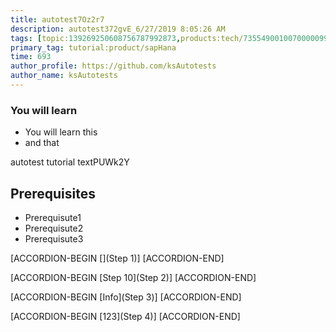 ```yaml
---
title: autotest7Oz2r7
description: autotest372gvE_6/27/2019 8:05:26 AM
tags: [topic:139269250608756787992873,products:tech/73554900100700000996,tutorial:experience/advanced]
primary_tag: tutorial:product/sapHana
time: 693
author_profile: https://github.com/ksAutotests
author_name: ksAutotests
---
```

### You will learn
- You will learn this
- and that

autotest tutorial textPUWk2Y

## Prerequisites
- Prerequisute1
- Prerequisute2
- Prerequisute3

[ACCORDION-BEGIN [](Step 1)]
[ACCORDION-END]

[ACCORDION-BEGIN [Step 10](Step 2)]
[ACCORDION-END]

[ACCORDION-BEGIN [Info](Step 3)]
[ACCORDION-END]

[ACCORDION-BEGIN [123](Step 4)]
[ACCORDION-END]

